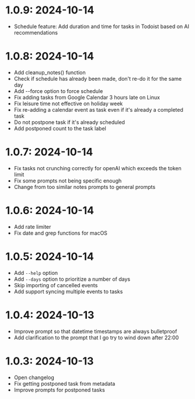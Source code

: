 # 1.0.9: 2024-10-14

* Schedule feature: Add duration and time for tasks in Todoist based on AI recommendations

# 1.0.8: 2024-10-14

* Add cleanup_notes() function
* Check if schedule has already been made, don't re-do it for the same day
* Add --force option to force schedule
* Fix adding tasks from Google Calendar 3 hours late on Linux
* Fix leisure time not effective on holiday week
* Fix re-adding a calendar event as task even if it's already a completed task
* Do not postpone task if it's already scheduled
* Add postponed count to the task label

# 1.0.7: 2024-10-14

* Fix tasks not crunching correctly for openAI which exceeds the token limit
* Fix some prompts not being specific enough
* Change from too similar notes prompts to general prompts

# 1.0.6: 2024-10-14

* Add rate limiter
* Fix date and grep functions for macOS

# 1.0.5: 2024-10-14

* Add `--help` option
* Add `--days` option to prioritize a number of days
* Skip importing of cancelled events
* Add support syncing multiple events to tasks

# 1.0.4: 2024-10-13

* Improve prompt so that datetime timestamps are always bulletproof
* Add clarification to the prompt that I go try to wind down after 22:00

# 1.0.3: 2024-10-13

* Open changelog
* Fix getting postponed task from metadata
* Improve prompts for postponed tasks